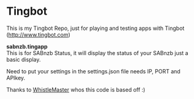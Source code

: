 # Tingbot

This is my Tingbot Repo, just for playing and testing apps with Tingbot (http://www.tingbot.com)

<b>sabnzb.tingapp</b><br>
This is for SABnzb Status, it will display the status of your SABnzb just a basic display.

Need to put your settings in the settings.json file needs IP, PORT and APIkey.

Thanks to <a href='https://github.com/WhistleMaster/tingbot-apps'>WhistleMaster</a> whos this code is based off :)
